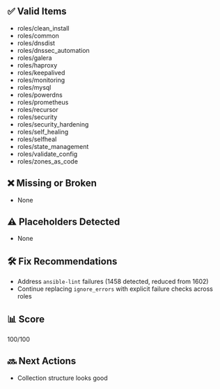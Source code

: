 ## ✅ Valid Items
- roles/clean_install
- roles/common
- roles/dnsdist
- roles/dnssec_automation
- roles/galera
- roles/haproxy
- roles/keepalived
- roles/monitoring
- roles/mysql
- roles/powerdns
- roles/prometheus
- roles/recursor
- roles/security
- roles/security_hardening
- roles/self_healing
- roles/selfheal
- roles/state_management
- roles/validate_config
- roles/zones_as_code

## ❌ Missing or Broken
- None

## ⚠️ Placeholders Detected
- None

## 🛠 Fix Recommendations
- Address `ansible-lint` failures (1458 detected, reduced from 1602)
- Continue replacing `ignore_errors` with explicit failure checks across roles

## 📊 Score
100/100

## 🔜 Next Actions
- Collection structure looks good

